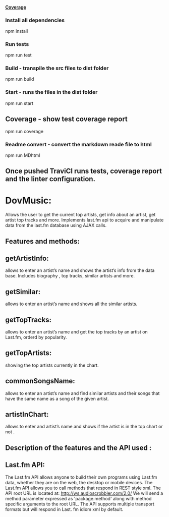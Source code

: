 #### [Coverage](coverage)

### Install all dependencies 
npm install
### Run tests
npm run test
### Build - transpile the src files to dist folder 
npm run build
### Start - runs the files in the dist folder
npm run start 
## Coverage - show test coverage report 
npm run coverage
### Readme convert - convert the markdown reade file to html
npm run MDhtml

## Once pushed TraviCI runs tests, coverage report and the linter configuration.

# DovMusic:
Allows the user to get the current top artists, get info about an artist, get artist top tracks and more.
Implements last.fm api to acquire and manipulate data from the last.fm database using AJAX calls.

## Features and methods:

## getArtistInfo:
 allows to enter an artist’s name and shows the artist’s info from the data base. Includes biography , top tracks, similar artists and more.

## getSimilar: 
allows to enter an artist’s name and shows all the  similar artists.

## getTopTracks: 
allows to enter an artist’s name and get the top tracks by an artist on Last.fm, orderd by popularity.

## getTopArtists: 
showing the top artists currently in the chart.

## commonSongsName: 
allows to enter an artist’s name and find similar artists and their songs that have the same name as a song of the given artist. 

## artistInChart: 
allows to enter and artist’s name and shows if the artist is in the top chart or not .

## Description of the features and the API used :
## Last.fm API:
The Last.fm API allows anyone to build their own programs using Last.fm data, whether they are on the web, the desktop or mobile devices.
The Last.fm API allows you to call methods that respond in REST style xml.
The API root URL is located at: http://ws.audioscrobbler.com/2.0/ 
We will send a method parameter expressed as 'package.method' along with method specific arguments to the root URL.
The API supports multiple transport formats but will respond in Last. fm idiom xml by default.
